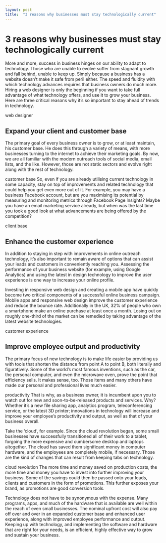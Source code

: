 ```yaml
---
layout: post
title:  "3 reasons why businesses must stay technologically current"
---
```

# 3 reasons why businesses must stay technologically current
More and more, success in business hinges on our ability to adapt to technology. Those who are unable to evolve suffer from stagnant growth and fall behind, unable to keep up. Simply because a business has a website doesn’t make it safe from peril either. The speed and fluidity with which technology advances requires that business owners do much more. Hiring a web designer is only the beginning if you want to take full advantage of what technology offers, and use it to grow your business. Here are three critical reasons why it’s so important to stay ahead of trends in technology.

web designer 
## Expand your client and customer base
The primary goal of every business owner is to grow, or at least maintain, his customer base. He does this through a variety of means, with more businesses turning to the internet to achieve their marketing goals. By now, we are all familiar with the modern outreach tools of social media, email lists, and the like. However, those are not static sectors and evolve right along with the rest of technology.

customer base
So, even if you are already utilising current technology in some capacity, stay on top of improvements and related technology that could help you get even more out of it. For example, you may have a business Facebook account, but are you maximising its potential by measuring and monitoring metrics through Facebook Page Insights? Maybe you have an email marketing service already, but when was the last time you took a good look at what advancements are being offered by the competition?

client base
## Enhance the customer experience
In addition to staying in step with improvements in online outreach technology, it’s also important to remain aware of options that can assist your leads and customers in conveniently reaching you. Assessing the performance of your business website (for example, using Google Analytics) and using the latest in design technology to improve the user experience is one way to increase your online profile.

Investing in responsive web design and creating a mobile app have quickly become two critical components of a successful online business campaign. Mobile apps and responsive web design improve the customer experience and reduce the bounce rate. Additionally in the UK, 32% of people who own a smartphone make an online purchase at least once a month. Losing out on roughly one-third of the market can be remedied by taking advantage of the latest website technologies.

customer experience
## Improve employee output and productivity
The primary focus of new technology is to make life easier by providing us with tools that shorten the distance from point A to point B, both literally and figuratively. Some of the world’s most famous inventions, such as the car, the personal computer, and even the microwave oven, prove the point that efficiency sells. It makes sense, too. Those items and many others have made our personal and professional lives much easier.

productivity
That is why, as a business owner, it is incumbent upon you to watch out for new and soon-to-be-released products and services. Why? Whether it’s a new file sharing app, analytics program, teleconferencing service, or the latest 3D printer; innovations in technology will increase and improve your employee’s productivity and output, as well as that of your business overall.

Take the ‘cloud’, for example. Since the cloud revolution began, some small businesses have successfully transitioned all of their work to a tablet, forgoing the more expensive and cumbersome desktop and laptops altogether. The cloud has saved them significant money in computer hardware, and the employees are completely mobile, if necessary. Those are the kind of changes that can result from keeping tabs on technology.

cloud revolution
The more time and money saved on production costs, the more time and money you have to invest into further improving your business. Some of the savings could then be passed onto your leads, clients and customers in the form of promotions. This further exposes your brand, as promotions are good conversion tools.

Technology does not have to be synonymous with the expense. Many programs, apps, and much of the hardware that is available are well within the reach of even small businesses. The nominal upfront cost will also pay off over and over in an expanded customer base and enhanced user experience, along with improved employee performance and output. Keeping up with technology, and implementing the software and hardware that are right for your needs, is an efficient, highly effective way to grow and sustain your business.
